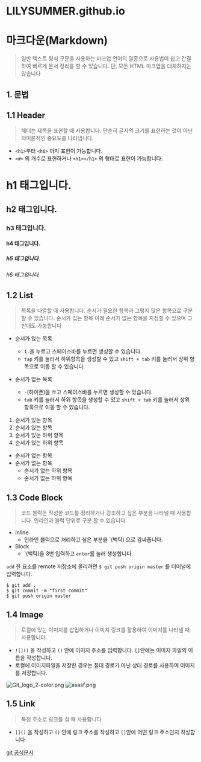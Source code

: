 # LILYSUMMER.github.io

# 마크다운(Markdown)

> 일반 텍스트 형식 구문을 사용하는 마크업 언어의 일종으로 사용법이 쉽고 간결하여 빠르게 문서 정리를 할 수 있습니다. 단, 모든 HTML 마크업을 대체하지는 않습니다

## 1. 문법

## 1.1 Header

> 헤더는 제목을 표현할 때 사용합니다. 단순히 글자의 크기를 표현하는 것이 아닌 의미론적인 중요도를 나타냅니다. 
* `<h1>`부터 `<h6>` 까지 표현이 가능합니다. 
* `<#>` 의  개수로 표현하거나 `<h1></h1>` 의 형태로 표현이 가능합니다.

# h1 태그입니다.
## h2 태그입니다.
### h3 태그입니다.
#### h4 태그입니다.
##### h5 태그입니다. 
###### h6 태그입니다.
  
## 1.2 List
> 목록을 나열할 때 사용합니다. 순서가 필요한 항목과 그렇지 않은 항목으로 구분할 수 있습니다. 순서가 있는 항목 아래 순서가 없는 항목을 지정할 수 있으며 그 반대도 가능합니다 

* 순서가 있는 목록
  - `1.`을 누르고 스페이스바를 누르면 생성할 수 있습니다. 
  - `tap` 키를 눌러서 하위항목을 생성할 수 있고 `shift + tab` 키를 눌러서 상위 항목으로 이동 할 수 있습니다. 

* 순서가 없는 목록 
  - `-`(하이픈)을 쓰고 스페이스바를 누르면 생성할 수 있습니다.
  - `tab` 키를 눌러서 하위 항목을 생성할 수 있고 `shift + tab` 키를 눌러서 상위 항목으로 이동 할 수 있습니다. 

1. 순서가 있는 항목 
2. 순서가 있는 항목  
  1. 순서가 있는 하위 항목
  2. 순서가 있는 하위 항목
  
* 순서가 없는 항목
* 순서가 없는 항목 
  * 순서가 없는 하위 항목
  * 순서가 없는 하위 항목

## 1.3 Code Block
> 코드 블럭은 작성한 코드를 정리하거나 강조하고 싶은 부분을 나타낼 때 사용합니다. 인라인과 블럭 단위로 구분 할 수 있습니다. 

* Inline 
  * 인라인 블럭으로 처리하고 싶은 부분을 `(백틱) 으로 감싸줍니다.
* Block 
  * `(백틱)을 3번 입력하고 ```enter```를 눌러 생성합니다.

`add` 한 요소를 remote 저장소에 올리려면 `$ git push origin master` 를 터미널에 입력합니다. 

```
$ git add .
$ git commit -m "first commit"
$ git push origin master
```

## 1.4 Image

> 로컬에 있는 이미지를 삽입하거나 이미지 링크를 활용하여 이미지를 나타낼 때 사용합니다.

* `![]()` 을 작성하고 `()` 안에 이미지 주소를 입력합니다. `[]`안에는 이미지 파일의 이름을 작성합니다.
* 로컬에 이미지파일을 저장한 경우는 절대 경로가 아닌 상대 경로를 사용하여 이미지를 저장합니다.

![Git_logo_2-color.png](https://image.librewiki.net/1/1d/Git_logo_2-color.png) ![asasf.png](https://media.vlpt.us/images/cyongchoi/post/9f4a8b71-bdf4-4266-b25c-40fc5e29d761/asasf.png)

## 1.5 Link

> 특정 주소로 링크를 걸 때 사용합니다 

* `[]()` 을 작성하고 `()` 안에 링크 주소를 작성하고 `[]`안에 어떤 링크 주소인지 작성합니다

[git 공식문서](https://git-scm.com/doc)

